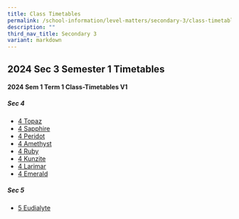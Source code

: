 ```yaml
---
title: Class Timetables
permalink: /school-information/level-matters/secondary-3/class-timetables/
description: ""
third_nav_title: Secondary 3
variant: markdown
---
```

## 2024 Sec 3 Semester 1 Timetables

#### 2024 Sem 1 Term 1 Class-Timetables V1

##### Sec 4
* <a target="_blank" href="/files/Class%20Timetables/2024_Term1_v1/2024_SEM1_S4T_TT_V1.pdf">4 Topaz</a>
*  <a target="_blank" href="/files/Class%20Timetables/2024_Term1_v1/2024_SEM1_S4S_TT_V1.pdf">4 Sapphire</a>
*   <a target="_blank" href="/files/Class%20Timetables/2024_Term1_v1/2024_SEM1_S4P_TT_V1.pdf">4 Peridot</a>
*    <a target="_blank" href="/files/Class%20Timetables/2024_Term1_v1/2024_SEM1_S4A_TT_V1.pdf">4 Amethyst</a>
*   <a target="_blank" href="/files/Class%20Timetables/2024_Term1_v1/2024_SEM1_S4R_TT_V1.pdf">4 Ruby</a>
*  <a target="_blank" href="/files/Class%20Timetables/2024_Term1_v1/2024_SEM1_S4K_TT_V1.pdf">4 Kunzite</a>
*   <a target="_blank" href="/files/Class%20Timetables/2024_Term1_v1/2024_SEM1_S4L_TT_V1.pdf">4 Larimar</a>
*   <a target="_blank" href="/files/Class%20Timetables/2024_Term1_v1/2024_SEM1_S4E_TT_V1.pdf">4 Emerald</a>


##### Sec 5
*  <a target="_blank" href="/files/Class%20Timetables/2024_Term1_v1/2024_SEM1_S5E_TT_V1.pdf">5 Eudialyte</a>